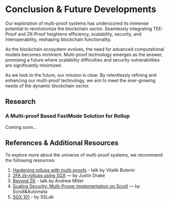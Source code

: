 # Conclusion & Future Developments

Our exploration of multi-proof systems has underscored its immense potential to revolutionize the blockchain sector. Seamlessly integrating TEE-Proof and ZK-Proof heightens efficiency, scalability, security, and interoperability, reshaping blockchain functionality.

As the blockchain ecosystem evolves, the need for advanced computational models becomes imminent. Multi-proof technology emerges as the answer, promising a future where scalability difficulties and security vulnerabilities are significantly minimized.

As we look to the future, our mission is clear. By relentlessly refining and enhancing our multi-proof technology, we aim to meet the ever-growing needs of the dynamic blockchain sector.

## Research

### A Multi-proof Based FastMode Solution for Rollup

Coming soon…

## References & Additional Resources

To explore more about the universe of multi-proof systems, we recommend the following resources:

1. [Hardening rollups with multi-proofs](https://hackmd.io/@vbuterin/zk\_slides\_20221010#/) - talk by Vitalik Buterin
2. [2FA zk-rollups using SGX](https://ethresear.ch/t/2fa-zk-rollups-using-sgx/14462) — by Justin Drake
3. [Beyond ZK](https://www.youtube.com/watch?v=HNdbw4UH7s8) - talk by Andrew Miller
4. [Scaling Security: Multi-Prover Implementation on Scroll](https://scroll.io/blog/scaling-security) — by Scroll\&Automata
5. [SGX 101](https://sgx101.gitbook.io/sgx101) - by SSLab

